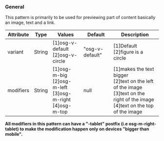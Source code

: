 ### General
This pattern is primarily to be used for previewing part of content basically an image, text and a link.

| Attribute | Type | Values | Default | Description |
|---|---|---|---|---|
| variant | String | [1]osg-v-default<br> [2]osg-v-circle | "osg-v-default" | [1]Default<br> [2]figure is a circle |
| modifiers | String | [1]osg-m-big<br> [2]osg-m-left<br> [3]osg-m-right<br> [4]osg-m-top | null | [1]makes the text bigger<br> [2]text on the left of the image<br> [3]text on the right of the image<br> [4]text on the top of the image |

**All modifiers in this pattern can have a "-tablet" postfix (i.e osg-m-right-tablet) to make the modification happen only on devices "bigger than mobile".**
